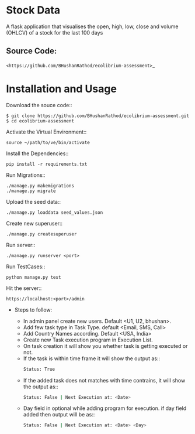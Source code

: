 # Stock Data 

A flask application that visualises the open, high, low, close and volume (OHLCV) of a stock for the last 100 days

Source Code:
------------

`<https://github.com/BHushanRathod/ecolibrium-assessment>`_


Installation and Usage
======================

Download the souce code::
       
    $ git clone https://github.com/BHushanRathod/ecolibrium-assessment.git
    $ cd ecolibrium-assessment
   
Activate the Virtual Environment::

    source ~/path/to/ve/bin/activate

Install the Dependencies::

    pip install -r requirements.txt

Run Migrations::
    
    ./manage.py makemigrations
    ./manage.py migrate

Upload the seed data::

    ./manage.py loaddata seed_values.json
    
Create new superuser::
    
    ./manage.py createsuperuser

Run server::
    
    ./manage.py runserver <port>
    
Run TestCases::

    python manage.py test
    
Hit the server::

    https://localhost:<port>/admin
    
* Steps to follow:
    
    * In admin panel create new users. Default <U1, U2, bhushan>.
    * Add few task type in Task Type. default <Email, SMS, Call>
    * Add Country Names according. Default <USA, India>
    * Create new Task execution program in Execution List.
    * On task creation it will show you whether task is getting executed or not.
    * If the task is within time frame it will show the output as::
        ```sh
        Status: True
        ```
    * If the added task does not matches with time contrains, it will show the output as::
        ```sh
        Status: False | Next Execution at: <Date>
        ```
    * Day field in optional while adding program for execution. if day field added then output will be as::
        ```sh
        Status: False | Next Execution at: <Date> <Day>
  